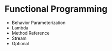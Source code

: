 # Functional Programming

* Behavior Parameterization
* Lambda
* Method Reference
* Stream
* Optional
